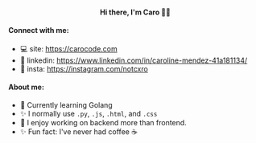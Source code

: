 <!-- ### Heyo, I'm Caro 👋🏼 -->

<div align="center">
   <h4>Hi there, I'm Caro 👋🏼</h4>
  
</div>


#### Connect with me:
- 💻  site: https://carocode.com
- 🤝  linkedin: https://www.linkedin.com/in/caroline-mendez-41a181134/
- 📸  insta: https://instagram.com/notcxro


#### About me:
- 🌱  Currently learning Golang
- ✨  I normally use `.py`, `.js`, `.html`, and `.css`
- 🚀  I enjoy working on backend more than frontend.
- ✨  Fun fact: I've never had coffee ☕️



